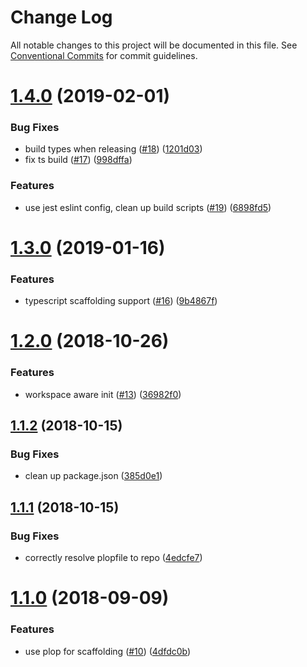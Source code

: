 # Change Log

All notable changes to this project will be documented in this file.
See [Conventional Commits](https://conventionalcommits.org) for commit guidelines.

# [1.4.0](https://github.com/4Catalyzer/cli/compare/@4c/init@1.3.0...@4c/init@1.4.0) (2019-02-01)


### Bug Fixes

* build types when releasing ([#18](https://github.com/4Catalyzer/cli/issues/18)) ([1201d03](https://github.com/4Catalyzer/cli/commit/1201d03))
* fix ts build ([#17](https://github.com/4Catalyzer/cli/issues/17)) ([998dffa](https://github.com/4Catalyzer/cli/commit/998dffa))


### Features

* use jest eslint config, clean up build scripts ([#19](https://github.com/4Catalyzer/cli/issues/19)) ([6898fd5](https://github.com/4Catalyzer/cli/commit/6898fd5))





# [1.3.0](https://github.com/4Catalyzer/cli/compare/@4c/init@1.2.0...@4c/init@1.3.0) (2019-01-16)


### Features

* typescript scaffolding support ([#16](https://github.com/4Catalyzer/cli/issues/16)) ([9b4867f](https://github.com/4Catalyzer/cli/commit/9b4867f))





# [1.2.0](https://github.com/4Catalyzer/cli/compare/@4c/init@1.1.2...@4c/init@1.2.0) (2018-10-26)


### Features

* workspace aware init ([#13](https://github.com/4Catalyzer/cli/issues/13)) ([36982f0](https://github.com/4Catalyzer/cli/commit/36982f0))





<a name="1.1.2"></a>
## [1.1.2](https://github.com/4Catalyzer/cli/compare/@4c/init@1.1.1...@4c/init@1.1.2) (2018-10-15)


### Bug Fixes

* clean up package.json ([385d0e1](https://github.com/4Catalyzer/cli/commit/385d0e1))





<a name="1.1.1"></a>
## [1.1.1](https://github.com/4Catalyzer/cli/compare/@4c/init@1.1.0...@4c/init@1.1.1) (2018-10-15)


### Bug Fixes

* correctly resolve plopfile to repo ([4edcfe7](https://github.com/4Catalyzer/cli/commit/4edcfe7))





<a name="1.1.0"></a>
# [1.1.0](https://github.com/4Catalyzer/cli/compare/@4c/init@1.0.0...@4c/init@1.1.0) (2018-09-09)


### Features

* use plop for scaffolding ([#10](https://github.com/4Catalyzer/cli/issues/10)) ([4dfdc0b](https://github.com/4Catalyzer/cli/commit/4dfdc0b))
